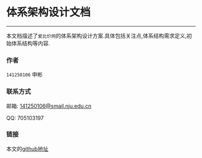 # 体系架构设计文档

---

本文档描述了`爱比价网`的体系架构设计方案.具体包括关注点,体系结构需求定义,初始体系结构等内容.

### 作者

`141250106` 申彬

### 联系方式


邮箱: 141250106@smail.nju.edu.cn

QQ:  705103197

### 链接

本文的[github地址](https://github.com/NJUShenbin/ArchitectureDoc)
